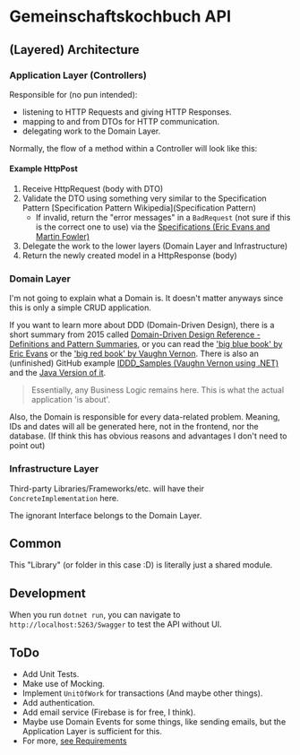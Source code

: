 # Gemeinschaftskochbuch API

## (Layered) Architecture

### Application Layer (Controllers)

Responsible for (no pun intended):

- listening to HTTP Requests and giving HTTP Responses.
- mapping to and from DTOs for HTTP communication.
- delegating work to the Domain Layer.

Normally, the flow of a method within a Controller will look like this:

#### Example HttpPost

1. Receive HttpRequest (body with DTO)
2. Validate the DTO using something very similar to the Specification Pattern [Specification Pattern Wikipedia](Specification Pattern)
   - If invalid, return the "error messages" in a `BadRequest` (not sure if this is the correct one to use) via the [Specifications (Eric Evans and Martin Fowler)](https://martinfowler.com/apsupp/spec.pdf)
3. Delegate the work to the lower layers (Domain Layer and Infrastructure)
4. Return the newly created model in a HttpResponse (body)

### Domain Layer

I'm not going to explain what a Domain is. It doesn't matter anyways since this is only a simple CRUD application.

If you want to learn more about DDD (Domain-Driven Design), there is a short summary from 2015 called [Domain-Driven Design Reference - Definitions and Pattern Summaries](https://www.domainlanguage.com/wp-content/uploads/2016/05/DDD_Reference_2015-03.pdf), or you can read the ['big blue book' by Eric Evans](https://www.amazon.de/Domain-Driven-Design-Tackling-Complexity-Software/dp/0321125215/ref=sr_1_1?__mk_de_DE=%C3%85M%C3%85%C5%BD%C3%95%C3%91&crid=13DX941RWJJ3&keywords=Domain+Driven+Design&qid=1686647527&sprefix=domain+driven+desig%2Caps%2C109&sr=8-1) or the ['big red book' by Vaughn Vernon](https://www.amazon.de/Implementing-Domain-Driven-Design-Vaughn-Vernon/dp/0321834577/ref=pd_bxgy_img_sccl_2/258-2676143-5713501?pd_rd_w=8pPzi&content-id=amzn1.sym.1fd66f59-86e9-493d-ae93-3b66d16d3ee0&pf_rd_p=1fd66f59-86e9-493d-ae93-3b66d16d3ee0&pf_rd_r=9FWZ16J9515FK36S1DMR&pd_rd_wg=6Q5s0&pd_rd_r=feefa4a8-a1aa-4575-b659-e51200c7b5a6&pd_rd_i=0321834577&psc=1). There is also an (unfinished) GitHub example [IDDD_Samples (Vaughn Vernon using .NET)](https://github.com/VaughnVernon/IDDD_Samples_NET/tree/master) and the [Java Version of it](https://github.com/VaughnVernon/IDDD_Samples).

> Essentially, any Business Logic remains here. This is what the actual application 'is about'.

Also, the Domain is responsible for every data-related problem.
Meaning, IDs and dates will all be generated here, not in the frontend, nor the database. (If think this has obvious reasons and advantages I don't need to point out)

### Infrastructure Layer

Third-party Libraries/Frameworks/etc. will have their `ConcreteImplementation` here.

The ignorant Interface belongs to the Domain Layer.

## Common

This "Library" (or folder in this case :D) is literally just a shared module.

## Development

When you run `dotnet run`, you can navigate to `http://localhost:5263/Swagger` to test the API without UI.

## ToDo

- Add Unit Tests.
- Make use of Mocking.
- Implement `UnitOfWork` for transactions (And maybe other things).
- Add authentication.
- Add email service (Firebase is for free, I think).
- Maybe use Domain Events for some things, like sending emails, but the Application Layer is sufficient for this.
- For more, [see Requirements](../README.md#requirements)
